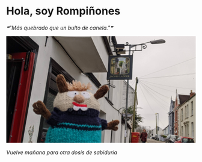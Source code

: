 # Hola, soy Rompiñones

<!--STARTS_HERE_QUOTE_README-->
<i>❝"Más quebrado que un bulto de canela."❞</i>
<!--ENDS_HERE_QUOTE_README-->

<!--START_SECTION:update_image-->
![alt text](https://raw.githubusercontent.com/focaalvarez/rompinones/main/.github/images/IMG_20220330_182156.jpg?raw=true)
<!--END_SECTION:update_image-->

*Vuelve mañana para otra dosis de sabiduría*
